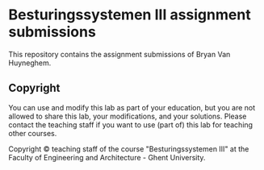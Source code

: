 # Besturingssystemen III assignment submissions

This repository contains the assignment submissions of Bryan Van Huyneghem.

## Copyright

You can use and modify this lab as part of your education, but you are not allowed to share this lab, your modifications, and your solutions. Please contact the teaching staff if you want to use (part of) this lab for teaching other courses.

Copyright © teaching staff of the course "Besturingssystemen III" at the Faculty of Engineering and Architecture - Ghent University.
